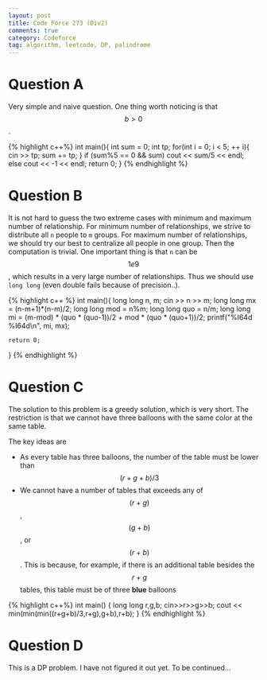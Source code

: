 ```yaml
---
layout: post
title: Code Force 273 (Div2) 
comments: true
category: Codeforce
tag: algorithm, leetcode, DP, palindrome
---
```



# Question A

Very simple and naive question. One thing worth noticing is that $$b > 0$$.

{% highlight c++%}
int main(){
    int sum = 0;
    int tp;
    for(int i = 0; i < 5; ++ i){        
        cin >> tp;
        sum += tp;
    }
    if (sum%5 == 0 && sum)
        cout << sum/5 << endl;
    else
        cout << -1 << endl;
    return 0;
}
{% endhighlight %}


# Question B

It is not hard to guess the two extreme cases with minimum  and maximum number of relationship. For minimum number of relationships, we strive to distribute all ``n`` people to ``m`` groups. For maximum number of relationships, we should try our best to centralize all people in one group. Then the computation is trivial. One important thing is that ``n`` can be $$1e9$$, which results in a very large number of relationships. Thus we should use ``long long`` (even double fails because of precision..).


{% highlight c++ %}
int main(){
    long long n, m;
    cin >> n >> m;
    long long mx = (n-m+1)*(n-m)/2;
    long long mod = n%m;
    long long quo = n/m;
    long long mi = (m-mod) * (quo * (quo-1))/2 + mod * (quo * (quo+1))/2;
    printf("%I64d %I64d\n", mi, mx);    

    return 0;
}
{% endhighlight %}


# Question C

The solution to this problem is a greedy solution, which is very short. The restriction is that we cannot have three balloons with the same color at the same table.

The key ideas are

- As every table has three balloons, the number of the table must be lower than $$(r+g+b)/3$$
- We cannot have a number of tables that exceeds any of $$(r+g)$$, $$(g+b)$$, or $$(r+b)$$. This is because, for example, if there is an additional table besides the $$r+g$$ tables, this table must be of three **blue** balloons

{% highlight c++%}
int main()
{
    long long r,g,b;
    cin>>r>>g>>b;
    cout << min(min(min((r+g+b)/3,r+g),g+b),r+b);
}
{% endhighlight %}

# Question D

This is a DP problem. I have not figured it out yet. To be continued...
